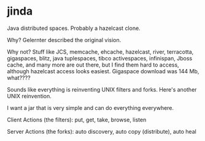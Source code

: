 jinda
=====

Java distributed spaces. Probably a hazelcast clone.

Why? Gelernter described the original vision. 

Why not? Stuff like JCS, memcache, ehcache, hazelcast, river, terracotta, gigaspaces, blitz, java tuplespaces, 
tibco activespaces, infinispan, Jboss cache, and many more are out there, but I find them hard to access,
although hazelcast access looks easiest. Gigaspace download was 144 Mb, what????

Sounds like everything is reinventing UNIX filters and forks. Here's another UNIX reinvention.

I want a jar that is very simple and can do everything everywhere.

Client Actions (the filters): put, get, take, browse, listen

Server Actions (the forks): auto discovery, auto copy (distribute), auto heal

